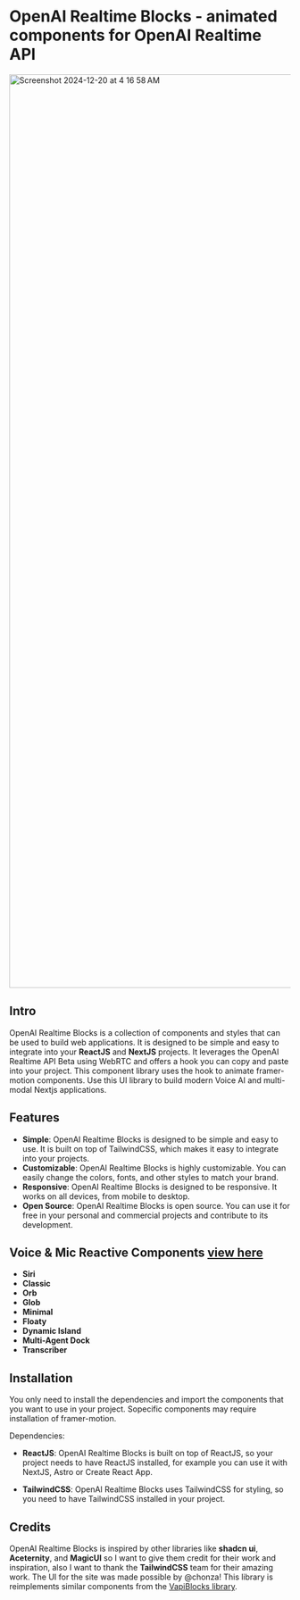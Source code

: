 # OpenAI Realtime Blocks - animated components for OpenAI Realtime API
<img width="1637" alt="Screenshot 2024-12-20 at 4 16 58 AM" src="https://github.com/user-attachments/assets/103ebc3e-ccb5-44a3-ad26-ae4e7b929dcf" />

## Intro

OpenAI Realtime Blocks is a collection of components and styles that can be used to build web applications. It is designed to be simple and easy to integrate into your **ReactJS** and **NextJS** projects. It leverages the OpenAI Realtime API Beta using WebRTC and offers a hook you can copy and paste into your project. This component library uses the hook to animate framer-motion components. Use this UI library to build modern Voice AI and multi-modal Nextjs applications.

<!-- [![AI Blocks UI Library & API Snips for Vapi Voice AI](https://res.cloudinary.com/marcomontalbano/image/upload/v1720129151/video_to_markdown/images/youtube--gjtUfjiRgAs-c05b58ac6eb4c4700831b2b3070cd403.jpg)](https://www.youtube.com/watch?v=gjtUfjiRgAs "AI Blocks UI Library & API Snips for Vapi Voice AI") -->

## Features

- **Simple**: OpenAI Realtime Blocks is designed to be simple and easy to use. It is built on top of TailwindCSS, which makes it easy to integrate into your projects.
- **Customizable**: OpenAI Realtime Blocks is highly customizable. You can easily change the colors, fonts, and other styles to match your brand.
- **Responsive**: OpenAI Realtime Blocks is designed to be responsive. It works on all devices, from mobile to desktop.
- **Open Source**: OpenAI Realtime Blocks is open source. You can use it for free in your personal and commercial projects and contribute to its development.

## Voice & Mic Reactive Components [view here](/components/examples)

- **Siri**
- **Classic**
- **Orb**
- **Glob**
- **Minimal**
- **Floaty**
- **Dynamic Island**
- **Multi-Agent Dock**
- **Transcriber**

## Installation

You only need to install the dependencies and import the components that you want to use in your project. Sopecific components may require installation of framer-motion.

Dependencies:

- **ReactJS**: OpenAI Realtime Blocks is built on top of ReactJS, so your project needs to have ReactJS installed, for example you can use it with NextJS, Astro or Create React App.

- **TailwindCSS**: OpenAI Realtime Blocks uses TailwindCSS for styling, so you need to have TailwindCSS installed in your project.

## Credits

OpenAI Realtime Blocks is inspired by other libraries like **shadcn ui**, **Aceternity**, and **MagicUI** so I want to give them credit for their work and inspiration, also I want to thank the **TailwindCSS** team for their amazing work. The UI for the site was made possible by @chonza! This library is reimplements similar components from the [VapiBlocks library](https://vapiblocks.com).
